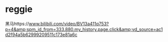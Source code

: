 # reggie
黑马https://www.bilibili.com/video/BV13a411q753?p=4&amp;spm_id_from=333.880.my_history.page.click&amp;vd_source=ac1d2f94a5b62999209511c173e81a6c
